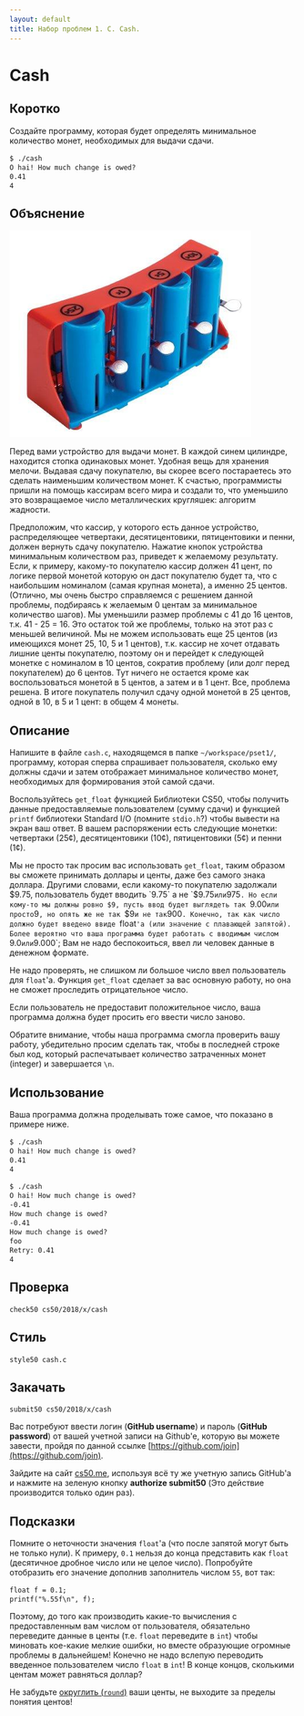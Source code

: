 ```yaml
---
layout: default
title: Набор проблем 1. C. Cash.
---
```


# Cash

## Коротко

Создайте программу, которая будет определять минимальное количество монет, необходимых для выдачи сдачи.
```
$ ./cash
O hai! How much change is owed?
0.41
4
```
## Объяснение

![image alt text](image_1.jpg)

Перед вами устройство для выдачи монет. В каждой синем цилиндре, находится стопка одинаковых монет. Удобная вещь для хранения мелочи. Выдавая сдачу покупателю, вы скорее всего постараетесь это сделать наименьшим количеством монет. К счастью, программисты пришли на помощь кассирам всего мира и создали то, что уменьшило это возвращаемое число металлических кругляшек: алгоритм жадности.

Предположим, что кассир, у которого есть данное устройство, распределяющее четвертаки, десятицентовики, пятицентовики и пенни, должен вернуть сдачу покупателю. Нажатие кнопок устройства минимальным количеством раз, приведет к желаемому результату. Если, к примеру, какому-то покупателю кассир должен 41 цент, по логике первой монетой которую он даст покупателю будет та, что с наибольшим номиналом (самая крупная монета), а именно 25 центов. (Отлично, мы очень быстро справляемся с решением данной проблемы, подбираясь к желаемым 0 центам за минимальное количество шагов). Мы уменьшили размер проблемы с 41 до 16 центов, т.к. 41 - 25 = 16. Это остаток той же проблемы, только на этот раз с меньшей величиной. Мы не можем использовать еще 25 центов (из имеющихся монет 25, 10, 5 и 1 центов), т.к. кассир не хочет отдавать лишние центы покупателю, поэтому он и перейдет к следующей монетке с номиналом в 10 центов, сократив проблему (или долг перед покупателем) до 6 центов. Тут ничего не остается кроме как воспользоваться монетой в 5 центов, а затем и в 1 цент. Все, проблема решена. В итоге покупатель получил сдачу одной монетой в 25 центов, одной в 10, в 5 и 1 цент: в общем 4 монеты.

## Описание

Напишите в файле `cash.c`, находящемся в папке `~/workspace/pset1/`, программу, которая сперва спрашивает пользователя, сколько ему должны сдачи и затем отображает минимальное количество монет, необходимых для формирования этой самой сдачи.

Воспользуйтесь `get_float` функцией Библиотеки CS50, чтобы получить данные предоставляемые пользователем (сумму сдачи) и функцией `printf` библиотеки Standard I/O (помните `stdio.h`?) чтобы вывести на экран ваш ответ. В вашем распоряжении есть следующие монетки: четвертаки (25¢), десятицентовики (10¢), пятицентовики (5¢) и пенни (1¢).

Мы не просто так просим вас использовать `get_float`, таким образом вы сможете принимать доллары и центы, даже без самого знака доллара. Другими словами, если какому-то покупателю задолжали $9.75, пользователь будет вводить `9.75` а не `$9.75` или `975`. Но если кому-то мы должны ровно $9, пусть ввод будет выглядеть так `9.00` или просто `9`, но опять же не так `$9` и не так `900`. Конечно, так как число должно будет введено ввиде `float`'a (или значение с плавающей запятой). Более вероятно что ваша программа будет работать с вводимым числом `9.0` или `9.000`; Вам не надо беспокоиться, ввел ли человек данные в денежном формате.

Не надо проверять, не слишком ли большое число ввел пользователь для `float`'a. Функция `get_float` сделает за вас основную работу, но она не сможет проследить отрицательное число.

Если пользователь не предоставит положительное число, ваша программа должна будет просить его ввести число заново.

Обратите внимание, чтобы наша программа смогла проверить вашу работу, убедительно просим сделать так, чтобы в последней строке был код, который распечатывает количество затраченных монет (integer) и завершается `\n`.

## Использование

Ваша программа должна проделывать тоже самое, что показано в примере ниже.
```
$ ./cash
O hai! How much change is owed?
0.41
4
```
```
$ ./cash
O hai! How much change is owed?
-0.41
How much change is owed?
-0.41
How much change is owed?
foo
Retry: 0.41
4
```

## Проверка
```
check50 cs50/2018/x/cash
```

## Стиль
```
style50 cash.c
```

## Закачать
```
submit50 cs50/2018/x/cash
```

Вас потребуют ввести логин (**GitHub username**) и пароль (**GitHub password**) от вашей учетной записи на Github'е, которую вы можете завести, пройдя по данной ссылке [https://github.com/join](https://github.com/join).

Зайдите на сайт [cs50.me](https://cs50.me/), используя всё ту же учетную запись GitHub'а и нажмите на зеленую кнопку **authorize submit50** (Это действие производится только один раз).

## Подсказки

Помните о неточности значения `float`'a (что после запятой могут быть не только нули). К примеру, `0.1` нельзя до конца представить как `float` (десятичное дробное число или не целое число). Попробуйте отобразить его значение дополнив заполнитель числом `55`, вот так:
```
float f = 0.1;
printf("%.55f\n", f);
```
Поэтому, до того как производить какие-то вычисления с предоставленным вам числом от пользователя, обязательно переведите данные в центы (т.е. `float` переведите в `int`) чтобы миновать кое-какие мелкие ошибки, но вместе образующие огромные проблемы в дальнейшем! Конечно не надо вслепую переводить введенное пользователем число `float` в `int`! В конце концов, сколькими центам может равняться доллар?

Не забудьте [округлить (`round`)](https://reference.cs50.net/math/round) ваши центы, не выходите за пределы понятия центов!
